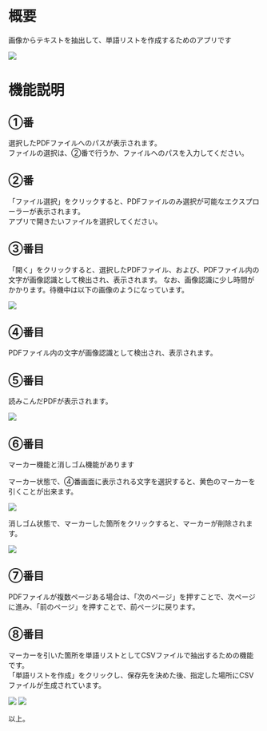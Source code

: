 <h1>概要</h1>
<p>画像からテキストを抽出して、単語リストを作成するためのアプリです</p>
<img src = "https://github.com/user-attachments/assets/a7d96ceb-8851-405a-bd34-65d45e253320">

<h1>機能説明</h1>
<h2>①番</h2>
<p>選択したPDFファイルへのパスが表示されます。<br>
  ファイルの選択は、②番で行うか、ファイルへのパスを入力してください。</p>

<h2>②番</h2>
<p>「ファイル選択」をクリックすると、PDFファイルのみ選択が可能なエクスプローラーが表示されます。<br>
    アプリで開きたいファイルを選択してください。</p>

<h2>③番目</h2>
<p>「開く」をクリックすると、選択したPDFファイル、および、PDFファイル内の文字が画像認識として検出され、表示されます。
    なお、画像認識に少し時間がかかります。待機中は以下の画像のようになっています。
</p>
<img src="https://github.com/user-attachments/assets/adb438ca-dbf5-40be-b465-543ca51eb192">

<h2>④番目</h2>
<p>PDFファイル内の文字が画像認識として検出され、表示されます。</p>

<h2>⑤番目</h2>
<p>読みこんだPDFが表示されます。</p>
<img src="https://github.com/user-attachments/assets/e77b25ee-36ba-421d-804c-5ced948ee403">


<h2>⑥番目</h2>
<p>マーカー機能と消しゴム機能があります</p>
<p>マーカー状態で、④番画面に表示される文字を選択すると、黄色のマーカーを引くことが出来ます。</p>
<img src="https://github.com/user-attachments/assets/bfd4b4a5-fe05-46ee-8556-c28b31b7c5a6">
<p>消しゴム状態で、マーカーした箇所をクリックすると、マーカーが削除されます。</p>
<img src = "https://github.com/user-attachments/assets/ee952576-05db-4a72-b318-2074cf5336ba">

<h2>⑦番目</h2>
<p>PDFファイルが複数ページある場合は、「次のページ」を押すことで、次ページに進み、「前のページ」を押すことで、前ページに戻ります。</p>

<h2>⑧番目</h2>
<p>マーカーを引いた箇所を単語リストとしてCSVファイルで抽出するための機能です。<br>
    「単語リストを作成」をクリックし、保存先を決めた後、指定した場所にCSVファイルが生成されています。</p>

<img src="https://github.com/user-attachments/assets/a0a8496c-06b1-4d0a-934a-77656b0239fe">
<img src="https://github.com/user-attachments/assets/48c26e0d-64ff-42a5-8f8e-adbe22682916">

<p>以上。</p>
